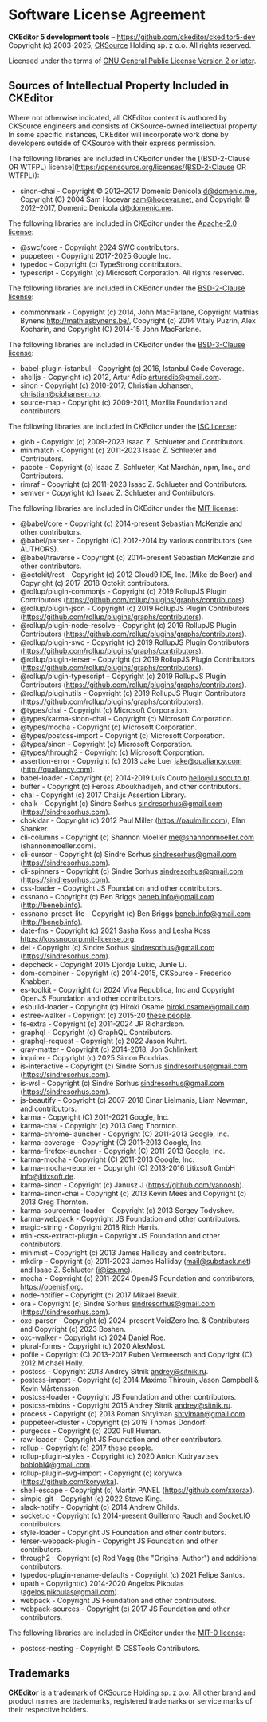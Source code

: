 Software License Agreement
==========================

**CKEditor 5 development tools** – https://github.com/ckeditor/ckeditor5-dev <br>
Copyright (c) 2003-2025, [CKSource](http://cksource.com) Holding sp. z o.o. All rights reserved.

Licensed under the terms of [GNU General Public License Version 2 or later](http://www.gnu.org/licenses/gpl.html).

Sources of Intellectual Property Included in CKEditor
-----------------------------------------------------

Where not otherwise indicated, all CKEditor content is authored by CKSource engineers and consists of CKSource-owned intellectual property. In some specific instances, CKEditor will incorporate work done by developers outside of CKSource with their express permission.

The following libraries are included in CKEditor under the [(BSD-2-Clause OR WTFPL) license](https://opensource.org/licenses/(BSD-2-Clause OR WTFPL)):

* sinon-chai - Copyright © 2012–2017 Domenic Denicola <d@domenic.me>, Copyright (C) 2004 Sam Hocevar <sam@hocevar.net>, and Copyright © 2012–2017, Domenic Denicola <d@domenic.me>.

The following libraries are included in CKEditor under the [Apache-2.0 license](https://opensource.org/licenses/Apache-2.0):

* @swc/core - Copyright 2024 SWC contributors.
* puppeteer - Copyright 2017-2025 Google Inc.
* typedoc - Copyright (c) TypeStrong contributors.
* typescript - Copyright (c) Microsoft Corporation. All rights reserved.

The following libraries are included in CKEditor under the [BSD-2-Clause license](https://opensource.org/licenses/BSD-2-Clause):

* commonmark - Copyright (c) 2014, John MacFarlane, Copyright Mathias Bynens <http://mathiasbynens.be/>, Copyright (c) 2014 Vitaly Puzrin, Alex Kocharin, and Copyright (C) 2014-15 John MacFarlane.

The following libraries are included in CKEditor under the [BSD-3-Clause license](https://opensource.org/licenses/BSD-3-Clause):

* babel-plugin-istanbul - Copyright (c) 2016, Istanbul Code Coverage.
* shelljs - Copyright (c) 2012, Artur Adib <arturadib@gmail.com>.
* sinon - Copyright (c) 2010-2017, Christian Johansen, christian@cjohansen.no.
* source-map - Copyright (c) 2009-2011, Mozilla Foundation and contributors.

The following libraries are included in CKEditor under the [ISC license](https://opensource.org/licenses/ISC):

* glob - Copyright (c) 2009-2023 Isaac Z. Schlueter and Contributors.
* minimatch - Copyright (c) 2011-2023 Isaac Z. Schlueter and Contributors.
* pacote - Copyright (c) Isaac Z. Schlueter, Kat Marchán, npm, Inc., and Contributors.
* rimraf - Copyright (c) 2011-2023 Isaac Z. Schlueter and Contributors.
* semver - Copyright (c) Isaac Z. Schlueter and Contributors.

The following libraries are included in CKEditor under the [MIT license](https://opensource.org/licenses/MIT):

* @babel/core - Copyright (c) 2014-present Sebastian McKenzie and other contributors.
* @babel/parser - Copyright (C) 2012-2014 by various contributors (see AUTHORS).
* @babel/traverse - Copyright (c) 2014-present Sebastian McKenzie and other contributors.
* @octokit/rest - Copyright (c) 2012 Cloud9 IDE, Inc. (Mike de Boer) and Copyright (c) 2017-2018 Octokit contributors.
* @rollup/plugin-commonjs - Copyright (c) 2019 RollupJS Plugin Contributors (https://github.com/rollup/plugins/graphs/contributors).
* @rollup/plugin-json - Copyright (c) 2019 RollupJS Plugin Contributors (https://github.com/rollup/plugins/graphs/contributors).
* @rollup/plugin-node-resolve - Copyright (c) 2019 RollupJS Plugin Contributors (https://github.com/rollup/plugins/graphs/contributors).
* @rollup/plugin-swc - Copyright (c) 2019 RollupJS Plugin Contributors (https://github.com/rollup/plugins/graphs/contributors).
* @rollup/plugin-terser - Copyright (c) 2019 RollupJS Plugin Contributors (https://github.com/rollup/plugins/graphs/contributors).
* @rollup/plugin-typescript - Copyright (c) 2019 RollupJS Plugin Contributors (https://github.com/rollup/plugins/graphs/contributors).
* @rollup/pluginutils - Copyright (c) 2019 RollupJS Plugin Contributors (https://github.com/rollup/plugins/graphs/contributors).
* @types/chai - Copyright (c) Microsoft Corporation.
* @types/karma-sinon-chai - Copyright (c) Microsoft Corporation.
* @types/mocha - Copyright (c) Microsoft Corporation.
* @types/postcss-import - Copyright (c) Microsoft Corporation.
* @types/sinon - Copyright (c) Microsoft Corporation.
* @types/through2 - Copyright (c) Microsoft Corporation.
* assertion-error - Copyright (c) 2013 Jake Luer jake@qualiancy.com (http://qualiancy.com).
* babel-loader - Copyright (c) 2014-2019 Luís Couto <hello@luiscouto.pt>.
* buffer - Copyright (c) Feross Aboukhadijeh, and other contributors.
* chai - Copyright (c) 2017 Chai.js Assertion Library.
* chalk - Copyright (c) Sindre Sorhus <sindresorhus@gmail.com> (https://sindresorhus.com).
* chokidar - Copyright (c) 2012 Paul Miller (https://paulmillr.com), Elan Shanker.
* cli-columns - Copyright (c) Shannon Moeller <me@shannonmoeller.com> (shannonmoeller.com).
* cli-cursor - Copyright (c) Sindre Sorhus <sindresorhus@gmail.com> (https://sindresorhus.com).
* cli-spinners - Copyright (c) Sindre Sorhus <sindresorhus@gmail.com> (https://sindresorhus.com).
* css-loader - Copyright JS Foundation and other contributors.
* cssnano - Copyright (c) Ben Briggs <beneb.info@gmail.com> (http://beneb.info).
* cssnano-preset-lite - Copyright (c) Ben Briggs <beneb.info@gmail.com> (http://beneb.info).
* date-fns - Copyright (c) 2021 Sasha Koss and Lesha Koss https://kossnocorp.mit-license.org.
* del - Copyright (c) Sindre Sorhus <sindresorhus@gmail.com> (https://sindresorhus.com).
* depcheck - Copyright 2015 Djordje Lukic, Junle Li.
* dom-combiner - Copyright (c) 2014-2015, CKSource - Frederico Knabben.
* es-toolkit - Copyright (c) 2024 Viva Republica, Inc and Copyright OpenJS Foundation and other contributors.
* esbuild-loader - Copyright (c) Hiroki Osame <hiroki.osame@gmail.com>.
* estree-walker - Copyright (c) 2015-20 [these people](https://github.com/Rich-Harris/estree-walker/graphs/contributors).
* fs-extra - Copyright (c) 2011-2024 JP Richardson.
* graphql - Copyright (c) GraphQL Contributors.
* graphql-request - Copyright (c) 2022 Jason Kuhrt.
* gray-matter - Copyright (c) 2014-2018, Jon Schlinkert.
* inquirer - Copyright (c) 2025 Simon Boudrias.
* is-interactive - Copyright (c) Sindre Sorhus <sindresorhus@gmail.com> (https://sindresorhus.com).
* is-wsl - Copyright (c) Sindre Sorhus <sindresorhus@gmail.com> (https://sindresorhus.com).
* js-beautify - Copyright (c) 2007-2018 Einar Lielmanis, Liam Newman, and contributors.
* karma - Copyright (C) 2011-2021 Google, Inc.
* karma-chai - Copyright (c) 2013 Greg Thornton.
* karma-chrome-launcher - Copyright (C) 2011-2013 Google, Inc.
* karma-coverage - Copyright (C) 2011-2013 Google, Inc.
* karma-firefox-launcher - Copyright (C) 2011-2013 Google, Inc.
* karma-mocha - Copyright (C) 2011-2013 Google, Inc.
* karma-mocha-reporter - Copyright (C) 2013-2016 Litixsoft GmbH <info@litixsoft.de>.
* karma-sinon - Copyright (c) Janusz J (https://github.com/yanoosh).
* karma-sinon-chai - Copyright (c) 2013 Kevin Mees and Copyright (c) 2013 Greg Thornton.
* karma-sourcemap-loader - Copyright (c) 2013 Sergey Todyshev.
* karma-webpack - Copyright JS Foundation and other contributors.
* magic-string - Copyright 2018 Rich Harris.
* mini-css-extract-plugin - Copyright JS Foundation and other contributors.
* minimist - Copyright (c) 2013 James Halliday and contributors.
* mkdirp - Copyright (c) 2011-2023 James Halliday (mail@substack.net) and Isaac Z. Schlueter (i@izs.me).
* mocha - Copyright (c) 2011-2024 OpenJS Foundation and contributors, https://openjsf.org.
* node-notifier - Copyright (c) 2017 Mikael Brevik.
* ora - Copyright (c) Sindre Sorhus <sindresorhus@gmail.com> (https://sindresorhus.com).
* oxc-parser - Copyright (c) 2024-present VoidZero Inc. & Contributors and Copyright (c) 2023 Boshen.
* oxc-walker - Copyright (c) 2024 Daniel Roe.
* plural-forms - Copyright (c) 2020 AlexMost.
* pofile - Copyright (C) 2013-2017 Ruben Vermeersch and Copyright (C) 2012 Michael Holly.
* postcss - Copyright 2013 Andrey Sitnik <andrey@sitnik.ru>.
* postcss-import - Copyright (c) 2014 Maxime Thirouin, Jason Campbell & Kevin Mårtensson.
* postcss-loader - Copyright JS Foundation and other contributors.
* postcss-mixins - Copyright 2015 Andrey Sitnik <andrey@sitnik.ru>.
* process - Copyright (c) 2013 Roman Shtylman <shtylman@gmail.com>.
* puppeteer-cluster - Copyright (c) 2019 Thomas Dondorf.
* purgecss - Copyright (c) 2020 Full Human.
* raw-loader - Copyright JS Foundation and other contributors.
* rollup - Copyright (c) 2017 [these people](https://github.com/rollup/rollup/graphs/contributors).
* rollup-plugin-styles - Copyright (c) 2020 Anton Kudryavtsev <boblobl4@gmail.com>.
* rollup-plugin-svg-import - Copyright (c) korywka (https://github.com/korywka).
* shell-escape - Copyright (c) Martin PANEL (https://github.com/xxorax).
* simple-git - Copyright (c) 2022 Steve King.
* slack-notify - Copyright (c) 2014 Andrew Childs.
* socket.io - Copyright (c) 2014-present Guillermo Rauch and Socket.IO contributors.
* style-loader - Copyright JS Foundation and other contributors.
* terser-webpack-plugin - Copyright JS Foundation and other contributors.
* through2 - Copyright (c) Rod Vagg (the "Original Author") and additional contributors.
* typedoc-plugin-rename-defaults - Copyright (c) 2021 Felipe Santos.
* upath - Copyright(c) 2014-2020 Angelos Pikoulas (agelos.pikoulas@gmail.com).
* webpack - Copyright JS Foundation and other contributors.
* webpack-sources - Copyright (c) 2017 JS Foundation and other contributors.

The following libraries are included in CKEditor under the [MIT-0 license](https://opensource.org/licenses/MIT-0):

* postcss-nesting - Copyright © CSSTools Contributors.

Trademarks
----------

**CKEditor** is a trademark of [CKSource](http://cksource.com) Holding sp. z o.o. All other brand and product names are trademarks, registered trademarks or service marks of their respective holders.
